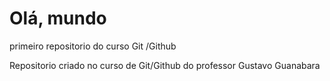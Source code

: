 # Olá, mundo
 primeiro repositorio do curso Git /Github



 Repositorio criado no curso de Git/Github do professor Gustavo Guanabara
